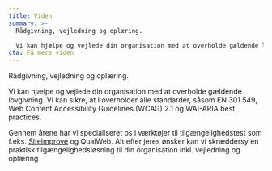 ```yaml
---
title: Viden
summary: >-
  Rådgivning, vejledning og oplæring.

  Vi kan hjælpe og vejlede din organisation med at overholde gældende lovgivning. Vi kan sikre, at I overholder alle standarder, såsom EN 301 549, Web Content Accessibility Guidelines (WCAG) 2.1 og WAI-ARIA best practices. Gennem årene har vi specialiseret os i værktøjer til tilgængelighedstest som f.eks. Siteimprove og QualWeb. 
cta: Få mere viden
---
```

Rådgivning, vejledning og oplæring.

Vi kan hjælpe og vejlede din organisation med at overholde gældende lovgivning. Vi kan sikre, at I overholder alle standarder, såsom EN 301 549, Web Content Accessibility Guidelines (WCAG) 2.1 og WAI-ARIA best practices. 

Gennem årene har vi specialiseret os i værktøjer til tilgængelighedstest som f.eks. <a href="https://siteimprove.com">Siteimprove</a> og QualWeb. Alt efter jeres ønsker kan vi skræddersy en praktisk tilgængelighedsløsning til din organisation inkl. vejledning og oplæring